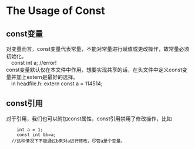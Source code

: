 # The Usage of Const
## const变量
对变量而言，const变量代表常量，不能对常量进行赋值或更改操作，故常量必须初始化。  
&emsp;const int a; //error!  
const变量默认仅在本文件中作用，想要实现共享的话，在头文件中定义const变量并加上extern是最好的选择。  
&emsp;in headfile.h: extern const a = 114514;  
  
## const引用
对于引用，我们也可以附加const属性，const引用禁用了修改操作，比如  
  
        int a = 1;  
        const int &b=a;  
      //这种情况下不能通过b来对a进行修改，尽管a是个变量。  

